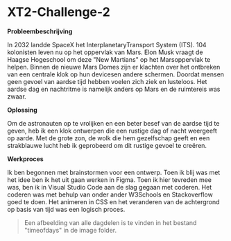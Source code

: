 # XT2-Challenge-2

**Probleembeschrijving**

In 2032 landde SpaceX het InterplanetaryTransport System (ITS). 104 kolonisten leven nu op het oppervlak van Mars. Elon Musk vraagt de Haagse Hogeschool om deze "New Martians" op het Marsoppervlak te helpen. Binnen de nieuwe Mars Domes zijn er klachten over het ontbreken van een centrale klok op hun devicesen andere schermen. Doordat mensen geen gevoel van aardse tijd hebben voelen zich ziek en lusteloos. Het aardse dag en nachtritme is namelijk anders op Mars en de ruimtereis was zwaar. 


**Oplossing**

Om de astronauten op te vrolijken en een beter besef van de aardse tijd te geven, heb ik een klok ontwerpen die een rustige dag of nacht weergeeft op aarde. Met de grote zon, de wolk die hem gezelfschap geeft en een strakblauwe lucht heb ik geprobeerd om dit rustige gevoel  te creëren.


**Werkproces**

Ik ben begonnen met brainstormen voor een ontwerp. Toen ik blij was met het idee ben ik het uit gaan werken in Figma. Toen ik hier tevreden mee was, ben ik in Visual Studio Code aan de slag gegaan met coderen. Het coderen was met behulp van onder ander W3Schools en Stackoverflow goed te doen. Het animeren in CSS en het veranderen van de achtergrond op basis van tijd was een logisch proces.

> Een afbeelding van alle dagdelen is te vinden in het bestand "timeofdays" in de image folder.
